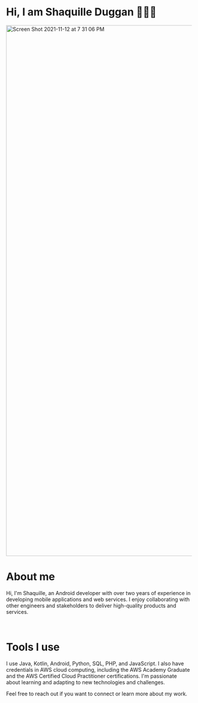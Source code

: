 <h1> Hi, I am Shaquille Duggan 👨🏿‍💻 </h1>
<img width="1440" alt="Screen Shot 2021-11-12 at 7 31 06 PM" src="https://user-images.githubusercontent.com/84408174/141599013-df775cab-4fe6-48b6-8a2e-ba929c2a788c.jpeg">
<h1>About me</h1>
<p>
Hi, I'm Shaquille, an Android developer with over two years of experience in developing mobile applications and web services. I enjoy collaborating with other engineers and stakeholders to deliver high-quality products and services.
</p>
<br>
<h1> Tools I use </h1>
<p>
I use Java, Kotlin, Android, Python, SQL, PHP, and JavaScript. I also have credentials in AWS cloud computing, including the AWS Academy Graduate and the AWS Certified Cloud Practitioner certifications. I'm passionate about learning and adapting to new technologies and challenges.

Feel free to reach out if you want to connect or learn more about my work.
</p>
